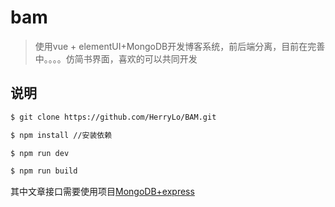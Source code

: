 # bam

> 使用vue + elementUI+MongoDB开发博客系统，前后端分离，目前在完善中。。。。仿简书界面，喜欢的可以共同开发

## 说明

``` bash
$ git clone https://github.com/HerryLo/BAM.git

$ npm install //安装依赖

$ npm run dev 

$ npm run build
```

其中文章接口需要使用项目[MongoDB+express]()
